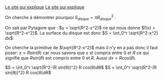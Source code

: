[Le site qui explique](https://www.mathweb.fr/euclide/2020/10/10/pourquoi-le-volume-dune-sphere-est-egal-a-frac43pi-r3-explications-avec-les-integrales/)
[Le site qui explique](https://www.mathweb.fr/euclide/2019/05/18/pourquoi-laire-dun-disque-est-egale-a-pi-r2/)

On cherche à démontrer pourquoi $S_{disque} = πR_{disque}^2$ .

On sait par Pytagore que : $y = \sqrt{R^2-x^2}$ ce qui nous donne $f(x) = \sqrt{R^2-x^2}$.
La surface du disque est donc $S = \int_0^r \sqrt{R^2-x^2} dx$:

On cherche la primitive de $\sqrt{R^2-x^2}$ mais il n'y en a pas donc il faut poser: $x = R sin(θ)$ car nous savons que x st compris entre $0$ et $R$ ce qui signifie que $R sin(θ)$ est compris entre $0$ et $R$.
Aussi $dx = R cos(θ)$.

$S = \int_0^r \sqrt{R^2-(R sin(θ))^2} R cos(θ)dθ$
$S = \int_0^r \sqrt{R^2-(R sin(θ))^2} R cos(θ)dθ$ 